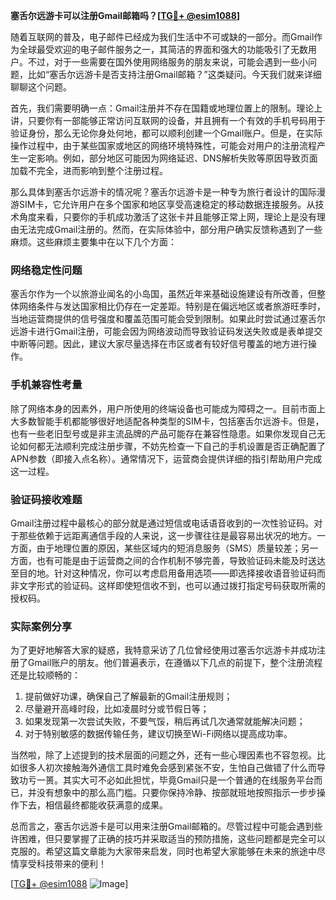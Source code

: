 **塞舌尔远游卡可以注册Gmail邮箱吗？[[TG💪+ @esim1088](https://t.me/s/esim1088)]**

随着互联网的普及，电子邮件已经成为我们生活中不可或缺的一部分。而Gmail作为全球最受欢迎的电子邮件服务之一，其简洁的界面和强大的功能吸引了无数用户。不过，对于一些需要在国外使用网络服务的朋友来说，可能会遇到一些小问题，比如“塞舌尔远游卡是否支持注册Gmail邮箱？”这类疑问。今天我们就来详细聊聊这个问题。

首先，我们需要明确一点：Gmail注册并不存在国籍或地理位置上的限制。理论上讲，只要你有一部能够正常访问互联网的设备，并且拥有一个有效的手机号码用于验证身份，那么无论你身处何地，都可以顺利创建一个Gmail账户。但是，在实际操作过程中，由于某些国家或地区的网络环境特殊性，可能会对用户的注册流程产生一定影响。例如，部分地区可能因为网络延迟、DNS解析失败等原因导致页面加载不完全，进而影响到整个注册过程。

那么具体到塞舌尔远游卡的情况呢？塞舌尔远游卡是一种专为旅行者设计的国际漫游SIM卡，它允许用户在多个国家和地区享受高速稳定的移动数据连接服务。从技术角度来看，只要你的手机成功激活了这张卡并且能够正常上网，理论上是没有理由无法完成Gmail注册的。然而，在实际体验中，部分用户确实反馈称遇到了一些麻烦。这些麻烦主要集中在以下几个方面：

### 网络稳定性问题

塞舌尔作为一个以旅游业闻名的小岛国，虽然近年来基础设施建设有所改善，但整体网络条件与发达国家相比仍存在一定差距。特别是在偏远地区或者旅游旺季时，当地运营商提供的信号强度和覆盖范围可能会受到限制。如果此时尝试通过塞舌尔远游卡进行Gmail注册，可能会因为网络波动而导致验证码发送失败或是表单提交中断等问题。因此，建议大家尽量选择在市区或者有较好信号覆盖的地方进行操作。

### 手机兼容性考量

除了网络本身的因素外，用户所使用的终端设备也可能成为障碍之一。目前市面上大多数智能手机都能够很好地适配各种类型的SIM卡，包括塞舌尔远游卡。但是，也有一些老旧型号或是非主流品牌的产品可能存在兼容性隐患。如果你发现自己无论如何都无法顺利完成注册步骤，不妨先检查一下自己的手机设置是否正确配置了APN参数（即接入点名称）。通常情况下，运营商会提供详细的指引帮助用户完成这一过程。

### 验证码接收难题

Gmail注册过程中最核心的部分就是通过短信或电话语音收到的一次性验证码。对于那些依赖于远距离通信手段的人来说，这一步骤往往是最容易出状况的地方。一方面，由于地理位置的原因，某些区域内的短消息服务（SMS）质量较差；另一方面，也有可能是由于运营商之间的合作机制不够完善，导致验证码未能及时送达至目的地。针对这种情况，你可以考虑启用备用选项——即选择接收语音验证码而非文字形式的验证码。这样即使短信收不到，也可以通过拨打指定号码获取所需的授权码。

### 实际案例分享

为了更好地解答大家的疑惑，我特意采访了几位曾经使用过塞舌尔远游卡并成功注册了Gmail账户的朋友。他们普遍表示，在遵循以下几点的前提下，整个注册流程还是比较顺畅的：
1. 提前做好功课，确保自己了解最新的Gmail注册规则；
2. 尽量避开高峰时段，比如凌晨时分或节假日等；
3. 如果发现第一次尝试失败，不要气馁，稍后再试几次通常就能解决问题；
4. 对于特别敏感的数据传输任务，建议切换至Wi-Fi网络以提高成功率。

当然啦，除了上述提到的技术层面的问题之外，还有一些心理因素也不容忽视。比如很多人初次接触海外通信工具时难免会感到紧张不安，生怕自己做错了什么而导致功亏一篑。其实大可不必如此担忧，毕竟Gmail只是一个普通的在线服务平台而已，并没有想象中的那么高门槛。只要你保持冷静、按部就班地按照指示一步步操作下去，相信最终都能收获满意的成果。

总而言之，塞舌尔远游卡是可以用来注册Gmail邮箱的。尽管过程中可能会遇到些许困难，但只要掌握了正确的技巧并采取适当的预防措施，这些问题都是完全可以克服的。希望这篇文章能为大家带来启发，同时也希望大家能够在未来的旅途中尽情享受科技带来的便利！

[[TG💪+ @esim1088](https://t.me/s/esim1088) ![Image](https://i.postimg.cc/4NQfJmqS/Snipaste-2025-05-13-00-14-12.png)]